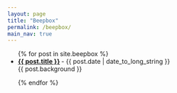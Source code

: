 ```yaml
---
layout: page
title: "Beepbox"
permalink: /beepbox/
main_nav: true
---
```


<ul class="posts-list">
{% for post in site.beepbox %}
  <li>
    <strong>
      <a href="{{ post.url | prepend: site.baseurl }}">{{ post.title }}</a>
    </strong>
    <span class="post-date">- {{ post.date | date_to_long_string }}</span>
    <br>
    <span class="post-date">{{ post.background }}</span>
  </li>

{% endfor %}
</ul>